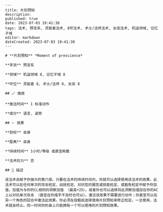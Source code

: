 
    ---
    title: 片刻预知
    description: 
    published: true
    date: 2023-07-03 19:41:38
    tags: 法术, 预言系, 灵能者法术, 8环法术, 术士/法师法术, 女巫法术, 机运领域, 记忆子域
    editor: markdown
    dateCreated: 2023-07-03 19:41:38
    ---

    # **片刻预知** *Moment of prescience*

    **学派** 预言系 

    **领域** 机运领域 8, 记忆子域 8

    **环位** 灵能者 8, 术士/法师 8, 女巫 8

    ## 🪄 施放

    **施法时间** 1 标准动作

    **成分** 语言, 姿势

    ## ✨ 效果 

    **目标** 自身 

    **距离** 自身  

    **持续时间** 1小时/等级 或直至耗散 

    **法术抗力** 否

    ## 📖 描述

    该法术会赋予你强大的第六感。只要在法术的持续时间内，你就可以选择使用该法术的效果。此法术可以在任何单次的攻击检定、战技检定、对抗性的属性或技能检定、或豁免检定中赋予你加值，加值为与你的CL相同的洞察加值 （最高+25）。或者你也可以选择将此洞察加值加在你的AC上以对抗单次攻击 （甚至在你措手不及时也可以）。激活该效果不需要进行动作；你甚至可以在另一个角色的回合中激活此效果。你必须在投骰前选择使用片刻预知来修正检定。一旦使用，法术就会终止。同一时间你的身上只能拥有一个可以使用的片刻预知效果。
    